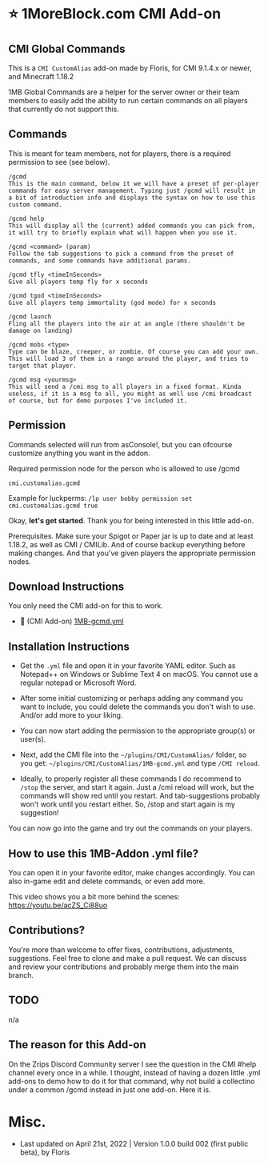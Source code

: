 # :star: 1MoreBlock.com CMI Add-on

## CMI Global Commands

This is a `CMI CustomAlias` add-on made by Floris, for CMI 9.1.4.x or newer, and Minecraft 1.18.2

1MB Global Commands are a helper for the server owner or their team members to easily add the ability to run certain commands on all players that currently do not support this. 

## Commands

This is meant for team members, not for players, there is a required permission to see (see below).

```
/gcmd
This is the main command, below it we will have a preset of per-player commands for easy server management. Typing just /gcmd will result in a bit of introduction info and displays the syntax on how to use this custom command.

/gcmd help
This will display all the (current) added commands you can pick from, it will try to briefly explain what will happen when you use it. 

/gcmd <command> (param)
Follow the tab suggestions to pick a command from the preset of commands, and some commands have additional params.
```

```
/gcmd tfly <timeInSeconds>
Give all players temp fly for x seconds

/gcmd tgod <timeInSeconds>
Give all players temp immortality (god mode) for x seconds

/gcmd launch
Fling all the players into the air at an angle (there shouldn't be damage on landing)

/gcmd mobs <type> 
Type can be blaze, creeper, or zombie. Of course you can add your own.
This will load 3 of them in a range around the player, and tries to target that player.

/gcmd msg <yourmsg>
This will send a /cmi msg to all players in a fixed format. Kinda useless, if it is a msg to all, you might as well use /cmi broadcast of course, but for demo purposes I've included it.
```

## Permission

Commands selected will run from asConsole!, but you can ofcourse customize anything you want in the addon. 

Required permission node for the person who is allowed to use /gcmd
```
cmi.customalias.gcmd
```
Example for luckperms: `/lp user bobby permission set cmi.customalias.gcmd true`

Okay, **let's get started**. Thank you for being interested in this little add-on.

Prerequisites. Make sure your Spigot or Paper jar is up to date and at least 1.18.2, as well as CMI / CMILib. And of course backup everything before making changes. And that you've given players the appropriate permission nodes.

## Download Instructions

You only need the CMI add-on for this to work.

- :file_folder: (CMI Add-on) [1MB-gcmd.yml](/Resources/Add-ons/essentialsx/1MB-gcmd.yml)


## Installation Instructions

- Get the `.yml` file and open it in your favorite YAML editor. Such as Notepad++ on Windows or Sublime Text 4 on macOS. You cannot use a regular notepad or Microsoft Word.

- After some initial customizing or perhaps adding any command you want to include, you could delete the commands you don't wish to use. And/or add more to your liking.

- You can now start adding the permission to the appropriate group(s) or user(s).

- Next, add the CMI file into the `~/plugins/CMI/CustomAlias/` folder, so you get: `~/plugins/CMI/CustomAlias/1MB-gcmd.yml` and type `/CMI reload`.

- Ideally, to properly register all these commands I do recommend to `/stop` the server, and start it again. Just a /cmi reload will work, but the commands will show red until you restart. And tab-suggestions probably won't work until you restart either. So, /stop and start again is my suggestion!

You can now go into the game and try out the commands on your players.

## How to use this 1MB-Addon .yml file?

You can open it in your favorite editor, make changes accordingly. You can also in-game edit and delete commands, or even add more. 

This video shows you a bit more behind the scenes: https://youtu.be/acZS_Ci88uo

## Contributions?

You're more than welcome to offer fixes, contributions, adjustments, suggestions. Feel free to clone and make a pull request. We can discuss and review your contributions and probably merge them into the main branch. 

## TODO

n/a

## The reason for this Add-on

On the Zrips Discord Community server I see the question in the CMI #help channel every once in a while. I thought, instead of having a dozen little .yml add-ons to demo how to do it for that command, why not build a collectino under a common /gcmd instead in just one add-on. Here it is. 

# Misc.

- Last updated on April 21st, 2022 | Version 1.0.0 build 002 (first public beta), by Floris